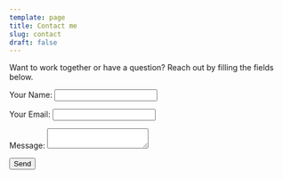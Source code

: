 ```yaml
---
template: page
title: Contact me
slug: contact
draft: false
---
```

Want to work together or have a question? Reach out by filling the fields below.

<form name="contact" method="POST" netlify action="thank-you">
  <p>
    <label>Your Name: <input type="text" name="name" /></label>   
  </p>
  <p>
    <label>Your Email: <input type="email" name="email" /></label>
  </p>
  <p>
    <label>Message: <textarea name="message"></textarea></label>
  </p>
  <p>
    <button type="submit">Send</button>
  </p>
</form>
